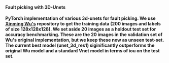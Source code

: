 #### Fault picking with 3D-Unets

**PyTorch implementation of various 3d-unets for fault picking. We use [Xinming Wu's](https://github.com/xinwucwp/faultSeg) repository to get the training data (200 images and labels of size 128x128x128). We set aside 20 images as a holdout test set for accuracy benchmarking. These are the 20 images in the validation set of Wu's original implementation, but we keep these now as unseen test-set. The current best model (unet_3d_res1) siginificantly outperforms the original Wu model and a standard Vnet model in terms of iou on the test set.**
